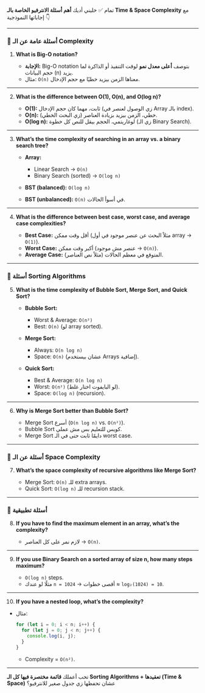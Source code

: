 تمام ✅ خليني أديك **أهم أسئلة الانترفيو الخاصة بالـ Time & Space Complexity** مع إجاباتها النموذجية 👇

---

### 🔹 **أسئلة عامة عن الـ Complexity**

1. **What is Big-O notation?**

   - **الإجابة:** Big-O notation بتوصف **أعلى معدل نمو** لوقت التنفيذ أو الذاكرة لما حجم البيانات (n) يزيد.
   - مثال: `O(n)` معناها الزمن بيزيد خطيًا مع حجم الإدخال.

---

2. **What is the difference between O(1), O(n), and O(log n)?**

   - **O(1):** ثابت، مهما كان حجم الإدخال (زي الوصول لعنصر في Array بالـ index).
   - **O(n):** خطي، الزمن بيزيد بزيادة العناصر (زي البحث الخطي).
   - **O(log n):** لوغاريتمي، الحجم بيقل للنص كل خطوة (زي الـ Binary Search).

---

3. **What’s the time complexity of searching in an array vs. a binary search tree?**

   - **Array:**

     - Linear Search → `O(n)`
     - Binary Search (sorted) → `O(log n)`

   - **BST (balanced):** `O(log n)`
   - **BST (unbalanced):** `O(n)` في أسوأ الحالات.

---

4. **What is the difference between best case, worst case, and average case complexities?**

   - **Best Case:** أقل وقت ممكن (مثلاً البحث عن عنصر موجود في أول array → `O(1)`).
   - **Worst Case:** أكبر وقت ممكن (عنصر مش موجود → `O(n)`).
   - **Average Case:** المتوقع في معظم الحالات (مثلاً نص العناصر).

---

### 🔹 **أسئلة Sorting Algorithms**

5. **What is the time complexity of Bubble Sort, Merge Sort, and Quick Sort?**

   - **Bubble Sort:**

     - Worst & Average: `O(n²)`
     - Best: `O(n)` (لو array sorted).

   - **Merge Sort:**

     - Always: `O(n log n)`
     - Space: `O(n)` (عشان بيستخدم Arrays إضافية).

   - **Quick Sort:**

     - Best & Average: `O(n log n)`
     - Worst: `O(n²)` (لو البايفوت اختار غلط).
     - Space: `O(log n)` (recursion).

---

6. **Why is Merge Sort better than Bubble Sort?**

   - Merge Sort أسرع (`O(n log n)` vs. `O(n²)`).
   - Bubble Sort كويس للتعليم بس مش عملي.
   - Merge Sort دايمًا ثابت حتى في الـ worst case.

---

### 🔹 **أسئلة عن الـ Space Complexity**

7. **What’s the space complexity of recursive algorithms like Merge Sort?**

   - Merge Sort: `O(n)` للـ extra arrays.
   - Quick Sort: `O(log n)` للـ recursion stack.

---

### 🔹 **أسئلة تطبيقية**

8. **If you have to find the maximum element in an array, what’s the complexity?**

   - لازم نمر على كل العناصر → `O(n)`.

---

9. **If you use Binary Search on a sorted array of size n, how many steps maximum?**

   - `O(log n)` steps.
   - مثلًا لو عندك `n = 1024` → أقصى خطوات ≈ `log₂(1024) = 10`.

---

10. **If you have a nested loop, what’s the complexity?**

- مثال:

  ```js
  for (let i = 0; i < n; i++) {
    for (let j = 0; j < n; j++) {
      console.log(i, j);
    }
  }
  ```

  - Complexity = `O(n²)`.

---

تحب أعملك **قائمة مختصرة فيها كل الـ Sorting Algorithms + تعقيدها (Time & Space)** عشان تحفظها زي جدول صغير للانترفيو؟
